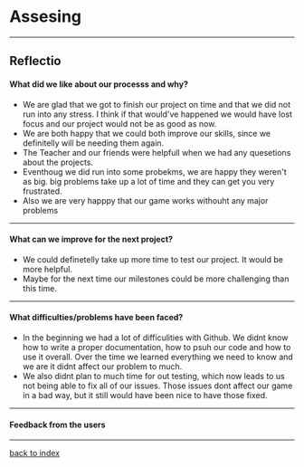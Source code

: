 # Assesing 
<hr>

## Reflectio 

#### What did we like about our processs and why? 

<ul> 
<li> We are glad that we got to finish our project on time and that we did not run into any stress. I think if that would've happened we would have lost focus and our project would not be as good as now. </li>
<li> We are both happy that we could both improve our skills, since we definitelly will be needing them again. </li>
<li> The Teacher and our friends were helpfull when we had any quesetions about the projects.  </li>
<li> Eventhoug we did run into some probekms, we are happy they weren't as big. big problems take up a lot of time and they can get you very frustrated.</li>
<li> Also we are very happpy that our game works withouht any major problems </li>
</ul>

<hr> 

#### What can we improve for the next project? 
<ul>
<li> We could definetelly take up more time to test our project. It would be more helpful. </li>
<li> Maybe for the next time our milestones could be more challenging than this time.</li>
</ul>

<hr> 

#### What difficulties/problems have been faced? 
<ul>
<li> In the beginning we had a lot of difficulities with Github. We didnt know how to write a proper documentation, how to psuh our code and how to use it overall. Over the time we learned everything we need to know and we are it didnt affect our problem to much. </li>

<li> We also didnt plan to much time for out testing, which now leads to us not being able to fix all of our issues. Those issues dont affect our game in a bad way, but it still would have been nice to have those fixed. </li>
</ul>

<hr>

#### Feedback from the users 




<hr>

[back to index](README.md)
